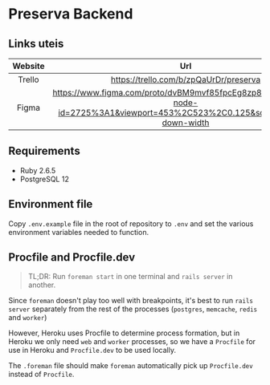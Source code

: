 # Preserva Backend

## Links uteis

| Website | Url  |
| :-----: | :--: |
| Trello | https://trello.com/b/zpQaUrDr/preserva |
| Figma | https://www.figma.com/proto/dvBM9mvf85fpcEg8zp8tCh/Preservar?node-id=2725%3A1&viewport=453%2C523%2C0.125&scaling=scale-down-width | 


## Requirements

- Ruby 2.6.5
- PostgreSQL 12

## Environment file

Copy `.env.example` file in the root of repository to `.env` and set the various environment variables
needed to function.

## Procfile and Procfile.dev

> TL;DR: Run `foreman start` in one terminal and `rails server` in another.

Since `foreman` doesn't play too well with breakpoints, it's best to run `rails server` separately from the rest of the processes (`postgres`, `memcache`, `redis` and `worker`)

However, Heroku uses Procfile to determine process formation, but in Heroku we only need `web` and `worker` processes, so we have a `Procfile` for use in Heroku and `Procfile.dev` to be used locally.

The `.foreman` file should make `foreman` automatically pick up `Procfile.dev` instead of `Procfile`.
